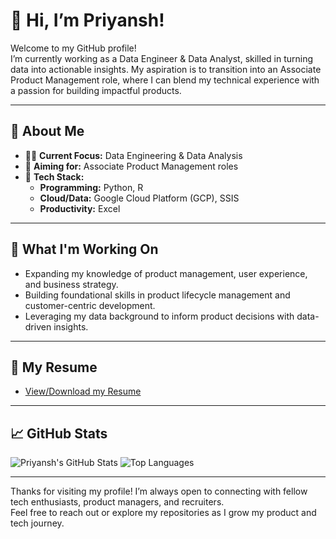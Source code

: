# 👋 Hi, I’m Priyansh!

Welcome to my GitHub profile!  
I’m currently working as a Data Engineer & Data Analyst, skilled in turning data into actionable insights. My aspiration is to transition into an Associate Product Management role, where I can blend my technical experience with a passion for building impactful products.

---

## 🚀 About Me

- 👨‍💻 **Current Focus:** Data Engineering & Data Analysis
- 🎯 **Aiming for:** Associate Product Management roles
- 🧠 **Tech Stack:**  
  - **Programming:** Python, R  
  - **Cloud/Data:** Google Cloud Platform (GCP), SSIS  
  - **Productivity:** Excel

---

## 🌱 What I'm Working On

- Expanding my knowledge of product management, user experience, and business strategy.
- Building foundational skills in product lifecycle management and customer-centric development.
- Leveraging my data background to inform product decisions with data-driven insights.

---

## 📄 My Resume

- [View/Download my Resume](./Priyansh_Resume.pdf)
  <!-- Upload your PDF in this repository with the name Priyansh_Resume.pdf -->

---

## 📈 GitHub Stats

![Priyansh's GitHub Stats](https://github-readme-stats.vercel.app/api?username=ipriyansh&show_icons=true&theme=radical)
![Top Languages](https://github-readme-stats.vercel.app/api/top-langs/?username=ipriyansh&layout=compact&theme=radical)

---

Thanks for visiting my profile! I’m always open to connecting with fellow tech enthusiasts, product managers, and recruiters.  
Feel free to reach out or explore my repositories as I grow my product and tech journey.
